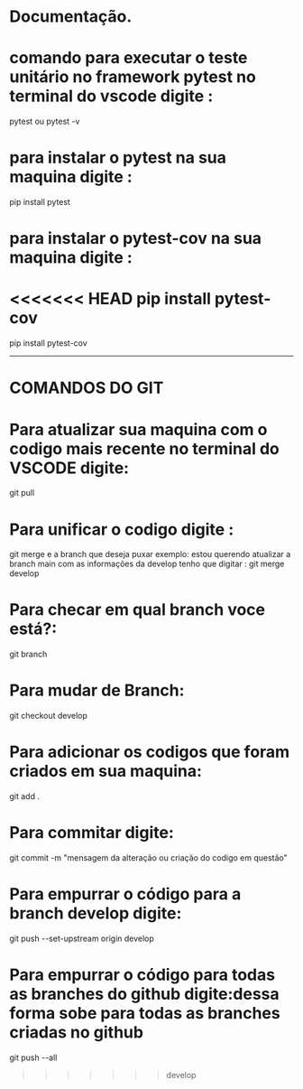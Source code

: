 # Documentação.
# comando para executar o teste unitário no  framework pytest no terminal do vscode digite :
pytest 
ou 
pytest  -v

# para instalar o pytest na sua maquina digite :
pip install pytest 
 
 # para instalar o pytest-cov  na sua maquina digite :
<<<<<<< HEAD
 pip install pytest-cov  
=======
pip install pytest-cov  
____________________________________________________________________________________________
# COMANDOS DO GIT 
# Para atualizar sua maquina  com o codigo mais recente no terminal do VSCODE digite:
git pull
# Para unificar o codigo digite :
git merge e a branch que deseja puxar exemplo: estou querendo atualizar a branch main com as informações da develop tenho que digitar : git merge develop
# Para checar em qual branch voce está?:
git branch
# Para mudar de Branch:
git checkout develop
# Para adicionar os codigos que foram criados em sua maquina:
git add .
# Para commitar digite:
git commit -m "mensagem da alteração ou criação do codigo em questão"
# Para empurrar o código para a branch develop digite:
git push --set-upstream origin develop
# Para empurrar o código para todas as branches do github digite:dessa forma sobe para todas as branches criadas no github
git push --all 
>>>>>>> develop
